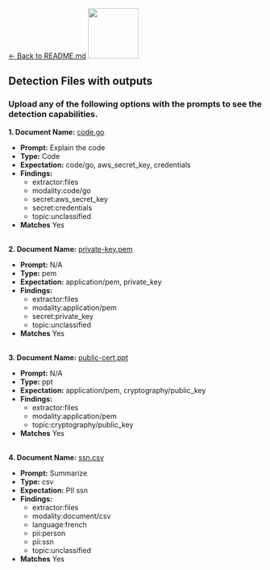 [<- Back to README.md](README.md)
<img src="https://raw.githubusercontent.com/acuvity/detection-examples/refs/heads/master/icons/acuvity.png" width="100" height="100">

## Detection Files with outputs

### Upload any of the following options with the prompts to see the detection capabilities.

**1. Document Name:** [code.go](https://raw.githubusercontent.com/acuvity/detection-examples/refs/heads/master/files/code.go) <br>
- **Prompt:** Explain the code <br>
- **Type:** Code <br>
- **Expectation:**
code/go, aws_secret_key, credentials <br>
- **Findings:** <br>
  - extractor:files <br>
  - modality:code/go <br>
  - secret:aws_secret_key <br>
  - secret:credentials <br>
  - topic:unclassified <br>
- **Matches** Yes <br><br>

**2. Document Name:** [private-key.pem](https://raw.githubusercontent.com/acuvity/detection-examples/refs/heads/master/files/private-key.pem) <br>
- **Prompt:** N/A <br>
- **Type:** pem <br>
- **Expectation:**
application/pem, private_key <br>
- **Findings:**
  - extractor:files <br>
  - modality:application/pem <br>
  - secret:private_key <br>
  - topic:unclassified <br>
- **Matches** Yes<br><br>

**3. Document Name:** [public-cert.ppt](https://raw.githubusercontent.com/acuvity/detection-examples/refs/heads/master/files/public-cert.ppt) <br>
- **Prompt:**  N/A<br>
- **Type:** ppt<br>
- **Expectation:**
 application/pem, cryptography/public_key<br>
- **Findings:** <br>
  - extractor:files <br>
  - modality:application/pem <br>
  - topic:cryptography/public_key <br>
- **Matches** Yes<br><br>

**4. Document Name:**
[ssn.csv](https://raw.githubusercontent.com/acuvity/detection-examples/refs/heads/master/files/ssn.csv) <br>
- **Prompt:**  Summarize<br>
- **Type:** csv<br>
- **Expectation:**
 PII ssn<br>
- **Findings:** <br>
  - extractor:files
  - modality:document/csv
  - language:french
  - pii:person
  - pii:ssn
  - topic:unclassified
- **Matches** Yes<br><br>
